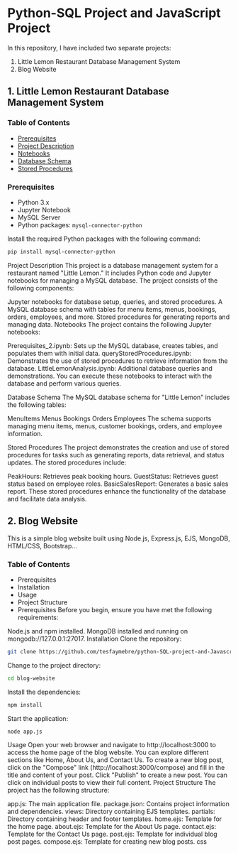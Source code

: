 # Python-SQL Project and JavaScript Project

In this repository, I have included two separate projects:

1. Little Lemon Restaurant Database Management System
2. Blog Website

## 1. Little Lemon Restaurant Database Management System

### Table of Contents
- [Prerequisites](#prerequisites)
- [Project Description](#project-description)
- [Notebooks](#notebooks)
- [Database Schema](#database-schema)
- [Stored Procedures](#stored-procedures)

### Prerequisites
- Python 3.x
- Jupyter Notebook
- MySQL Server
- Python packages: `mysql-connector-python`

Install the required Python packages with the following command:

  ```bash
  pip install mysql-connector-python
  ```

Project Description
This project is a database management system for a restaurant named "Little Lemon." It includes Python code and Jupyter notebooks for managing a MySQL database. The project consists of the following components:

Jupyter notebooks for database setup, queries, and stored procedures.
A MySQL database schema with tables for menu items, menus, bookings, orders, employees, and more.
Stored procedures for generating reports and managing data.
Notebooks
The project contains the following Jupyter notebooks:

Prerequisites_2.ipynb: Sets up the MySQL database, creates tables, and populates them with initial data.
queryStoredProcedures.ipynb: Demonstrates the use of stored procedures to retrieve information from the database.
LittleLemonAnalysis.ipynb: Additional database queries and demonstrations.
You can execute these notebooks to interact with the database and perform various queries.

Database Schema
The MySQL database schema for "Little Lemon" includes the following tables:

MenuItems
Menus
Bookings
Orders
Employees
The schema supports managing menu items, menus, customer bookings, orders, and employee information.

Stored Procedures
The project demonstrates the creation and use of stored procedures for tasks such as generating reports, data retrieval, and status updates. The stored procedures include:

PeakHours: Retrieves peak booking hours.
GuestStatus: Retrieves guest status based on employee roles.
BasicSalesReport: Generates a basic sales report.
These stored procedures enhance the functionality of the database and facilitate data analysis.

## 2. Blog Website
This is a simple blog website built using Node.js, Express.js, EJS, MongoDB, HTML/CSS, Bootstrap...

### Table of Contents
- Prerequisites
- Installation
- Usage
- Project Structure
- Prerequisites
Before you begin, ensure you have met the following requirements:

Node.js and npm installed.
MongoDB installed and running on mongodb://127.0.0.1:27017.
Installation
Clone the repository:

  ```bash
  git clone https://github.com/tesfaymebre/python-SQL-project-and-Javascript-project.git
  ```
Change to the project directory:

  ```bash
  cd blog-website
  ```
Install the dependencies:

  ```bash
  npm install
```

Start the application:

  ```bash
  node app.js
```

Usage
Open your web browser and navigate to http://localhost:3000 to access the home page of the blog website.
You can explore different sections like Home, About Us, and Contact Us.
To create a new blog post, click on the "Compose" link (http://localhost:3000/compose) and fill in the title and content of your post. Click "Publish" to create a new post.
You can click on individual posts to view their full content.
Project Structure
The project has the following structure:

app.js: The main application file.
package.json: Contains project information and dependencies.
views: Directory containing EJS templates.
partials: Directory containing header and footer templates.
home.ejs: Template for the home page.
about.ejs: Template for the About Us page.
contact.ejs: Template for the Contact Us page.
post.ejs: Template for individual blog post pages.
compose.ejs: Template for creating new blog posts.
css




